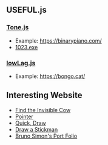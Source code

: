 ## USEFUL.js

### [Tone.js](https://tonejs.github.io/)

- Example: https://binarypiano.com/
- [1023.exe](https://www.youtube.com/watch?v=CdaPhpGG6As)

### [lowLag.js](https://lowlag.alienbill.com/)

- Example: https://bongo.cat/

## Interesting Website

- [Find the Invisible Cow](https://findtheinvisiblecow.com/)
- [Pointer](https://pointerpointer.com/)
- [Quick, Draw](https://quickdraw.withgoogle.com/)
- [Draw a Stickman](https://drawastickman.com/)
- [Bruno Simon's Port Folio](https://bruno-simon.com/)
